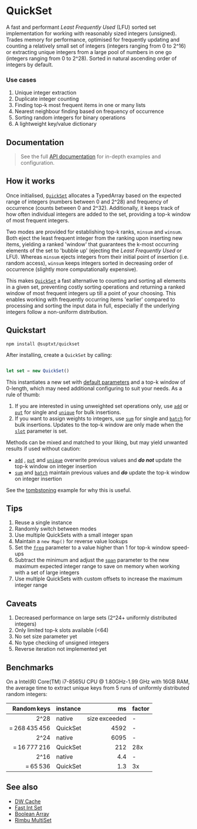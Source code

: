 # QuickSet
A fast and performant *Least Frequently Used* (LFU) sorted set implementation for working with reasonably sized integers (unsigned). 
Trades memory for performance, optimised for frequently updating and counting a relatively small set of integers (integers ranging from 0 to 2^16) or extracting unique integers from a large pool of numbers in one go (integers ranging from 0 to 2^28). 
Sorted in natural ascending order of integers by default.

### Use cases
1. Unique integer extraction
2. Duplicate integer counting
3. Finding top-k most frequent items in one or many lists
4. Nearest neighbour finding based on frequency of occurrence
5. Sorting random integers for binary operations
6. A lightweight key/value dictionary

## Documentation
> See the full [API documentation](https://github.com/dleeftink/QuickSet/tree/main/docs/config.md) for in-depth examples and configuration.

## How it works
Once initialised, [`QuickSet`](https://github.com/dleeftink/QuickSet) allocates a TypedArray based on the expected range of integers (numbers between 0 and 2^28) and frequency of occurrence (counts between 0 and 2^32). 
Additionally, it keeps track of how often individual integers are added to the set, providing a top-k window of most frequent integers. 

Two modes are provided for establishing top-k ranks, `minsum` and `winsum`.
Both eject the least frequent integer from the ranking upon inserting new items, yielding a ranked 'window' that guarantees the k-most occurring elements of the set to 'bubble up' (ejecting the *Least Frequently Used* or LFU). 
Whereas `minsum` ejects integers from their initial point of insertion (i.e. random access), `winsum` keeps integers sorted  in decreasing order of occurrence (slightly more computationally expensive).

This makes [`QuickSet`](https://github.com/dleeftink/QuickSet) a fast alternative to counting and sorting all elements in a given set, preventing costly sorting operations and returning a ranked window of most frequent  integers up till a point of your choosing. 
This enables working with frequently occurring items 'earlier' compared to processing and sorting the input data in full, especially if the underlying integers follow a non-uniform distribution.

## Quickstart 

```
npm install @suptxt/quickset
```

After installing, create a `QuickSet` by calling:

``` js

let set = new QuickSet()

```

This instantiates a new set with [default parameters](https://github.com/dleeftink/QuickSet/tree/main/docs/config.md#new-quickset-config) and a top-k window of 0-length, which may need additional configuring to suit your needs. As a rule of thumb:

1. If you are interested in using unweighted set operations only, use [`add`](https://github.com/dleeftink/QuickSet/tree/main/docs/config.md#add-uint-value) or [`put`](https://github.com/dleeftink/QuickSet/tree/main/docs/config.md#put-uint-value) for single and [`unique`](https://github.com/dleeftink/QuickSet/tree/main/docs/config.md#unique-uints) for bulk insertions.
2. If you want to assign weights to integers, use [`sum`](https://github.com/dleeftink/QuickSet/tree/main/docs/config.md#sum-uint-value) for single and [`batch`](https://github.com/dleeftink/QuickSet/tree/main/docs/config.md#batch-uints-values) for bulk insertions.
Updates to the top-k window are only made when the [`slot`](https://github.com/dleeftink/QuickSet/tree/main/docs/config.md#slot-0--16) parameter is set.

Methods can be mixed and matched to your liking, but may yield unwanted results if used without caution: 
- [`add`](https://github.com/dleeftink/QuickSet/tree/main/docs/config.md#add-uint-value) , [`put`](https://github.com/dleeftink/QuickSet/tree/main/docs/config.md#put-uint-value) and [`unique`](https://github.com/dleeftink/QuickSet/tree/main/docs/config.md#unique-uints) overwrite previous values and ***do not*** update the top-k window on integer insertion
- [`sum`](https://github.com/dleeftink/QuickSet/tree/main/docs/config.md#sum-uint-value) and [`batch`](https://github.com/dleeftink/QuickSet/tree/main/docs/config.md#batch-uints-values) maintain previous values and ***do*** update the top-k window on integer insertion

See the [tombstoning](https://github.com/dleeftink/QuickSet/tree/main/docs/config.md#put-uint-value) example for why this is useful.

## Tips
1. Reuse a single instance
2. Randomly switch between modes
3. Use multiple QuickSets with a small integer span
4. Maintain a `new Map()` for reverse value lookups
5. Set the [`freq`](#https://github.com/dleeftink/QuickSet/tree/main/docs/config.md#freq-0--2-32) parameter to a value higher than 1 for top-k window speed-ups
6. Subtract the minimum and adjust the [`span`](https://github.com/dleeftink/QuickSet/tree/main/docs/config.md#span-0--2-28) parameter to the new maximum expected integer range to save on memory when working with a set of large integers
7. Use multiple QuickSets with custom offsets to increase the maximum integer range

## Caveats
1. Decreased performance on large sets (2^24+ uniformly distributed integers)
2. Only limited top-k slots available (<64)
3. No set size parameter yet
4. No type checking of unsigned integers
5. Reverse iteration not implemented yet

## Benchmarks
On a Intel(R) Core(TM) i7-8565U CPU @ 1.80GHz-1.99 GHz with 16GB RAM, the average time to extract unique keys from 5 runs of uniformly distributed random integers:

| Random keys | instance | ms | factor | 
| -: | :- | -: | :- |
| 2^28 | native | size exceeded | - |
| = 268 435 456 | QuickSet | 4592 | - |
| 2^24 | native | 6095 | - |
| = 16 777 216 | QuickSet|  212 | 28x |
| 2^16 | native |  4.4 | - |
| = 65 536 |QuickSet | 1.3 | 3x |

## See also
- [DW Cache](https://www.npmjs.com/package/dw-cache)
- [Fast Int Set](https://www.npmjs.com/package/fast-int-set)
- [Boolean Array](https://www.npmjs.com/package/@asaitama/boolean-array)
- [Rimbu MultiSet](https://rimbu.org/docs/collections/multiset)
